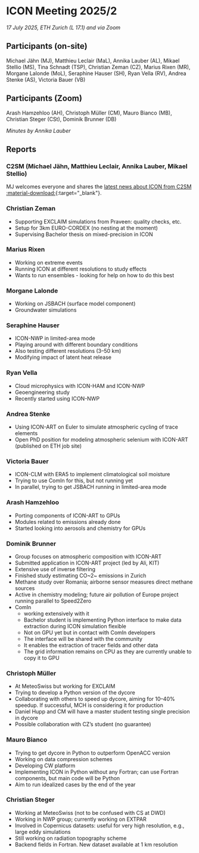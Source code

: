 # ICON Meeting 2025/2

*17 July 2025, ETH Zurich (L 17.1) and via Zoom*

## Participants (on-site)
Michael Jähn (MJ),
Matthieu Leclair (MaL),
Annika Lauber (AL),
Mikael Stellio (MS),
Tina Schnadt (TSP),
Christian Zeman (CZ),
Marius Rixen (MR),
Morgane Lalonde (MoL),
Seraphine Hauser (SH),
Ryan Vella (RV),
Andrea Stenke (AS),
Victoria Bauer (VB)

## Participants (Zoom)
Arash Hamzehloo (AH),
Christoph Müller (CM),
Mauro Bianco (MB),
Christian Steger (CSt),
Dominik Brunner (DB)

_Minutes by Annika Lauber_

## Reports

### C2SM (Michael Jähn, Matthieu Leclair, Annika Lauber, Mikael Stellio)
MJ welcomes everyone and shares the [latest news about ICON from C2SM :material-download:](https://polybox.ethz.ch/index.php/s/jMaHJdkyKR7bgRT){:target="_blank"}.

### Christian Zeman
- Supporting EXCLAIM simulations from Praveen: quality checks, etc.
- Setup for 3km EURO-CORDEX (no nesting at the moment)
- Supervising Bachelor thesis on mixed-precision in ICON

### Marius Rixen
- Working on extreme events
- Running ICON at different resolutions to study effects
- Wants to run ensembles - looking for help on how to do this best

### Morgane Lalonde
- Working on JSBACH (surface model component)
- Groundwater simulations

### Seraphine Hauser
- ICON-NWP in limited-area mode
- Playing around with different boundary conditions
- Also testing different resolutions (3–50 km)
- Modifying impact of latent heat release

### Ryan Vella
- Cloud microphysics with ICON-HAM and ICON-NWP
- Geoengineering study
- Recently started using ICON-NWP

### Andrea Stenke
- Using ICON-ART on Euler to simulate atmospheric cycling of trace elements
- Open PhD position for modeling atmospheric selenium with ICON-ART (published on ETH job site)

### Victoria Bauer
- ICON-CLM with ERA5 to implement climatological soil moisture
- Trying to use ComIn for this, but not running yet
- In parallel, trying to get JSBACH running in limited-area mode

### Arash Hamzehloo
- Porting components of ICON-ART to GPUs
- Modules related to emissions already done
- Started looking into aerosols and chemistry for GPUs

### Dominik Brunner
- Group focuses on atmospheric composition with ICON-ART
- Submitted application in ICON-ART project (led by Ali, KIT)
- Extensive use of inverse filtering
- Finished study estimating CO~2~ emissions in Zurich
- Methane study over Romania; airborne sensor measures direct methane sources
- Active in chemistry modeling; future air pollution of Europe project running parallel to Speed2Zero
- ComIn
    - working extensively with it
    - Bachelor student is implementing Python interface to make data extraction during ICON simulation flexible
    - Not on GPU yet but in contact with ComIn developers
    - The interface will be shared with the community
    - It enables the extraction of tracer fields and other data
    - The grid information remains on CPU as they are currently unable to copy it to GPU

### Christoph Müller
- At MeteoSwiss but working for EXCLAIM
- Trying to develop a Python version of the dycore
- Collaborating with others to speed up dycore, aiming for 10–40% speedup. If successful, MCH is considering it for production
- Daniel Hupp and CM will have a master student testing single precision in dycore
- Possible collaboration with CZ’s student (no guarantee)

### Mauro Bianco
- Trying to get dycore in Python to outperform OpenACC version
- Working on data compression schemes
- Developing CW platform
- Implementing ICON in Python without any Fortran; can use Fortran components, but main code will be Python
- Aim to run idealized cases by the end of the year

### Christian Steger
- Working at MeteoSwiss (not to be confused with CS at DWD)
- Working in NWP group; currently working on EXTPAR
- Involved in Copernicus datasets: useful for very high resolution, e.g., large eddy simulations
- Still working on radiation topography scheme
- Backend fields in Fortran. New dataset available at 1 km resolution
